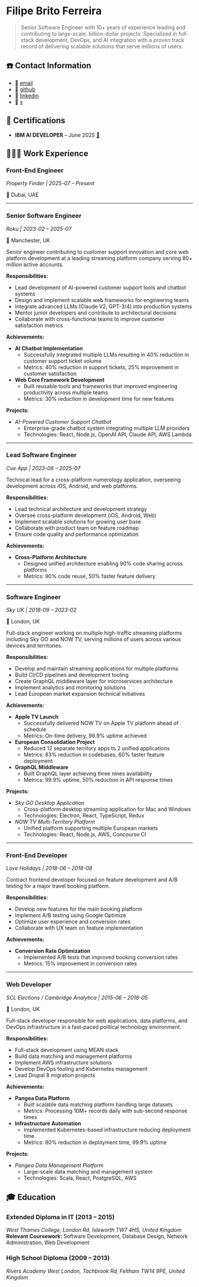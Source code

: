 # Filipe Brito Ferreira

> Senior Software Engineer with 10+ years of experience leading and contributing to large-scale, billion-dollar projects. Specialized in full-stack development, DevOps, and AI integration with a proven track record of delivering scalable solutions that serve millions of users.


## ☎️ Contact Information

- 🔗 [email](mailto:me@fbritoferreira.com)
- 🔗 [github](https://github.com/fbritoferreira)
- 🔗 [linkedin](https://linkedin.com/in/fbritoferreira)
- 🔗 [x](https://twitter.com/fbritoferreira)


## 🏅 Certifications

- **IBM AI DEVELOPER** – June 2025 [🔗](https://coursera.org/verify/professional-cert/VAV59NDU8OFD)


## 👩🏻‍💻 Work Experience

### Front-End Engineer
_Property Finder | 2025-07 – Present_

📍 Dubai, UAE

---
### Senior Software Engineer
_Roku | 2023-02 – 2025-07_

📍 Manchester, UK

Senior engineer contributing to customer support innovation and core web platform development at a leading streaming platform company serving 80+ million active accounts.

**Responsibilities:**
- Lead development of AI-powered customer support tools and chatbot systems
- Design and implement scalable web frameworks for engineering teams
- Integrate advanced LLMs (Claude V2, GPT-3/4) into production systems
- Mentor junior developers and contribute to architectural decisions
- Collaborate with cross-functional teams to improve customer satisfaction metrics

**Achievements:**
- **AI Chatbot Implementation**
  - Successfully integrated multiple LLMs resulting in 40% reduction in customer support ticket volume
  - Metrics: 40% reduction in support tickets, 25% improvement in customer satisfaction
- **Web Core Framework Development**
  - Built reusable tools and frameworks that improved engineering productivity across multiple teams
  - Metrics: 30% reduction in development time for new features

**Projects:**
- _AI-Powered Customer Support Chatbot_
  - Enterprise-grade chatbot system integrating multiple LLM providers
  - Technologies: React, Node.js, OpenAI API, Claude API, AWS Lambda

---
### Lead Software Engineer
_Cue App | 2023-06 – 2025-07_

Technical lead for a cross-platform numerology application, overseeing development across iOS, Android, and web platforms.

**Responsibilities:**
- Lead technical architecture and development strategy
- Oversee cross-platform development (iOS, Android, Web)
- Implement scalable solutions for growing user base
- Collaborate with product team on feature roadmap
- Ensure code quality and performance optimization

**Achievements:**
- **Cross-Platform Architecture**
  - Designed unified architecture enabling 90% code sharing across platforms
  - Metrics: 90% code reuse, 50% faster feature delivery

---
### Software Engineer
_Sky UK | 2018-09 – 2023-02_

📍 London, UK

Full-stack engineer working on multiple high-traffic streaming platforms including Sky GO and NOW TV, serving millions of users across various devices and territories.

**Responsibilities:**
- Develop and maintain streaming applications for multiple platforms
- Build CI/CD pipelines and development tooling
- Create GraphQL middleware layer for microservices architecture
- Implement analytics and monitoring solutions
- Lead European market expansion technical initiatives

**Achievements:**
- **Apple TV Launch**
  - Successfully delivered NOW TV on Apple TV platform ahead of schedule
  - Metrics: On-time delivery, 99.9% uptime achieved
- **European Consolidation Project**
  - Reduced 12 separate territory apps to 2 unified applications
  - Metrics: 83% reduction in codebases, 60% faster feature deployment
- **GraphQL Middleware**
  - Built GraphQL layer achieving three nines availability
  - Metrics: 99.9% uptime, 50% reduction in API response times

**Projects:**
- _Sky GO Desktop Application_
  - Cross-platform desktop streaming application for Mac and Windows
  - Technologies: Electron, React, TypeScript, Redux
- _NOW TV Multi-Territory Platform_
  - Unified platform supporting multiple European markets
  - Technologies: React, Node.js, AWS, Concourse CI

---
### Front-End Developer
_Love Holidays | 2018-06 – 2018-08_

Contract frontend developer focused on feature development and A/B testing for a major travel booking platform.

**Responsibilities:**
- Develop new features for the main booking platform
- Implement A/B testing using Google Optimize
- Optimize user experience and conversion rates
- Collaborate with UX team on feature implementation

**Achievements:**
- **Conversion Rate Optimization**
  - Implemented A/B tests that improved booking conversion rates
  - Metrics: 15% improvement in conversion rates

---
### Web Developer
_SCL Elections / Cambridge Analytica | 2015-06 – 2018-05_

📍 London, UK

Full-stack developer responsible for web applications, data platforms, and DevOps infrastructure in a fast-paced political technology environment.

**Responsibilities:**
- Full-stack development using MEAN stack
- Build data matching and management platforms
- Implement AWS infrastructure solutions
- Develop DevOps tooling and Kubernetes management
- Lead Drupal 8 migration projects

**Achievements:**
- **Pangea Data Platform**
  - Built scalable data matching platform handling large datasets
  - Metrics: Processing 10M+ records daily with sub-second response times
- **Infrastructure Automation**
  - Implemented Kubernetes-based infrastructure reducing deployment time
  - Metrics: 80% reduction in deployment time, 99.9% uptime

**Projects:**
- _Pangea Data Management Platform_
  - Large-scale data matching and management system
  - Technologies: Scala, React, PostgreSQL, AWS



## 🎓 Education

### Extended Diploma in IT (2013 – 2015)
_West Thames College, London Rd, Isleworth TW7 4HS, United Kingdom_
**Relevant Coursework:**
Software Development, Database Design, Network Administration, Web Development

### High School Diploma (2009 – 2013)
_Rivers Academy West London, Tachbrook Rd, Feltham TW14 9PE, United Kingdom_

